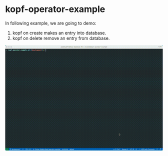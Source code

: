# kopf-operator-example

In following example, we are going to demo:

1. kopf on create makes an entry into database.
2. kopf on delete remove an entry from database.

![kopf-demo](./kopf-demo.gif)
